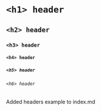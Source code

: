 # `<h1> header`
## `<h2> header`
### `<h3> header`
#### `<h4> header`
##### `<h5> header`
###### `<h6> header`

Added headers example to index.md
